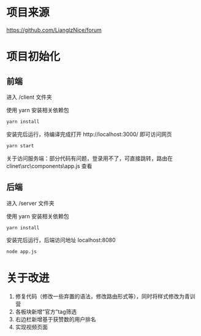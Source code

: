 # 项目来源

https://github.com/LianglzNice/forum

# 项目初始化

## 前端

进入 /client 文件夹

使用 yarn 安装相关依赖包
```bash
yarn install
```

安装完后运行，待编译完成打开 http://localhost:3000/ 即可访问网页
```bash
yarn start
```

关于访问服务端：部分代码有问题，登录用不了，可直接跳转，路由在 clinet\src\components\app.js 查看

## 后端

进入 /server 文件夹

使用 yarn 安装相关依赖包
```bash
yarn install
```

安装完后运行，后端访问地址 localhost:8080
```bash
node app.js
```

# 关于改进

1. 修复代码（修改一些弃置的语法，修改路由形式等），同时将样式修改为青训营
2. 各板块新增“官方”tag筛选
3. 右边栏新增基于获赞数的用户排名
4. 实现视频页面